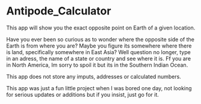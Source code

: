 # Antipode_Calculator
This app will show you the exact opposite point on Earth of a given location.  

Have you ever been so curious as to wonder where the opposite side of the Earth is from where you are? Maybe you figure its somewhere where there is land, specifically somewhere in East Asia? 
Well question no longer, type in an adress, the name of a state or country and see where it is. Ff you are in North America, Im sorry to spoil it but its in the Southern Indian Ocean.




This app does not store any imputs, addresses or calculated numbers.

This app was just a fun little project when I was bored one day, not looking for serious updates or additions but if you insist, just go for it.
